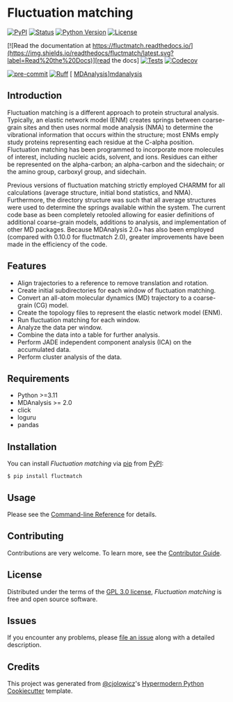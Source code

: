 # Fluctuation matching

[![PyPI](https://img.shields.io/pypi/v/fluctmatch.svg)][pypi status]
[![Status](https://img.shields.io/pypi/status/fluctmatch.svg)][pypi status]
[![Python Version](https://img.shields.io/pypi/pyversions/fluctmatch)][pypi status]
[![License](https://img.shields.io/pypi/l/fluctmatch)][license]

[![Read the documentation at https://fluctmatch.readthedocs.io/](https://img.shields.io/readthedocs/fluctmatch/latest.svg?label=Read%20the%20Docs)][read the docs]
[![Tests](https://github.com/tclick/fluctmatch/workflows/Tests/badge.svg)][tests]
[![Codecov](https://codecov.io/gh/tclick/fluctmatch/branch/main/graph/badge.svg)][codecov]

[![pre-commit](https://img.shields.io/badge/pre--commit-enabled-brightgreen?logo=pre-commit&logoColor=white)][pre-commit]
[![Ruff](https://img.shields.io/endpoint?url=https://raw.githubusercontent.com/charliermarsh/ruff/main/assets/badge/v2.json)](ruff)
[ [MDAnalysis](https://img.shields.io/badge/Powered%20by-MDAnalysis-orange.svg)][mdanalysis]

[pypi status]: https://pypi.org/project/fluctmatch/
[read the docs]: https://fluctmatch.readthedocs.io/
[tests]: https://github.com/tclick/fluctmatch/actions?workflow=Tests
[codecov]: https://app.codecov.io/gh/tclick/fluctmatch
[pre-commit]: https://github.com/pre-commit/pre-commit
[ruff]: https://github.com/astral-sh/ruff
[mdanalysis]: https://www.mdanalysis.org

## Introduction

Fluctuation matching is a different approach to protein structural analysis.
Typically, an elastic network model (ENM) creates springs between coarse-grain
sites and then uses normal mode analysis (NMA) to determine the vibrational
information that occurs within the structure; most ENMs emply study proteins
representing each residue at the C-alpha position. Fluctuation matching has been
programmed to incorporate more molecules of interest, including nucleic acids,
solvent, and ions. Residues can either be represented on the alpha-carbon; an
alpha-carbon and the sidechain; or the amino group, carboxyl group, and
sidechain.

Previous versions of fluctuation matching strictly employed CHARMM for all
calculations (average structure, initial bond statistics, and NMA). Furthermore,
the directory structure was such that all average structures were used to
determine the springs available within the system. The current code base as been
completely retooled allowing for easier definitions of additional coarse-grain
models, additions to analysis, and implementation of other MD packages. Because
MDAnalysis 2.0+ has also been employed (compared with 0.10.0 for fluctmatch
2.0), greater improvements have been made in the efficiency of the code.

## Features

- Align trajectories to a reference to remove translation and rotation.
- Create initial subdirectories for each window of fluctuation matching.
- Convert an all-atom molecular dynamics (MD) trajectory to a coarse-grain (CG) model.
- Create the topology files to represent the elastic network model (ENM).
- Run fluctuation matching for each window.
- Analyze the data per window.
- Combine the data into a table for further analysis.
- Perform JADE independent component analysis (ICA) on the accumulated data.
- Perform cluster analysis of the data.

## Requirements

- Python >=3.11
- MDAnalysis >= 2.0
- click
- loguru
- pandas

## Installation

You can install _Fluctuation matching_ via [pip] from [PyPI]:

```console
$ pip install fluctmatch
```

## Usage

Please see the [Command-line Reference] for details.

## Contributing

Contributions are very welcome.
To learn more, see the [Contributor Guide].

## License

Distributed under the terms of the [GPL 3.0 license][license],
_Fluctuation matching_ is free and open source software.

## Issues

If you encounter any problems,
please [file an issue] along with a detailed description.

## Credits

This project was generated from [@cjolowicz]'s [Hypermodern Python Cookiecutter] template.

[@cjolowicz]: https://github.com/cjolowicz
[pypi]: https://pypi.org/
[hypermodern python cookiecutter]: https://github.com/cjolowicz/cookiecutter-hypermodern-python
[file an issue]: https://github.com/tclick/fluctmatch/issues
[pip]: https://pip.pypa.io/

<!-- github-only -->

[license]: https://github.com/tclick/fluctmatch/blob/main/LICENSE.md
[contributor guide]: https://github.com/tclick/fluctmatch/blob/main/CONTRIBUTING.md
[command-line reference]: https://fluctmatch.readthedocs.io/en/latest/usage.html
